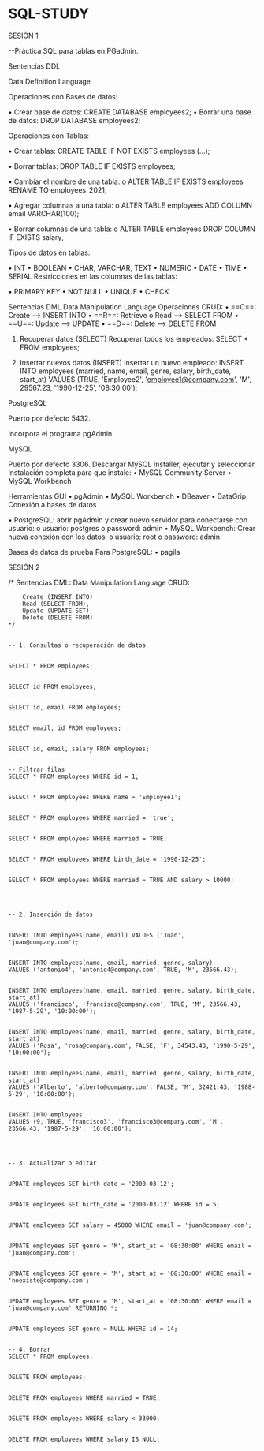 # SQL-STUDY

SESIÓN 1

--Práctica SQL para tablas en PGadmin. 

Sentencias DDL

Data Definition Language

Operaciones con Bases de datos:

•	Crear base de datos: CREATE DATABASE employees2;
•	Borrar una base de datos: DROP DATABASE employees2;

Operaciones con Tablas:

•	Crear tablas: CREATE TABLE IF NOT EXISTS employees (...);

•	Borrar tablas: DROP TABLE IF EXISTS employees;

•	Cambiar el nombre de una tabla:
o	ALTER TABLE IF EXISTS employees RENAME TO employees_2021;

•	Agregar columnas a una tabla:
o	ALTER TABLE employees ADD COLUMN email VARCHAR(100);

•	Borrar columnas de una tabla:
o	ALTER TABLE employees DROP COLUMN IF EXISTS salary;


Tipos de datos en tablas:

•	INT
•	BOOLEAN
•	CHAR, VARCHAR, TEXT
•	NUMERIC
•	DATE
•	TIME
•	SERIAL
Restricciones en las columnas de las tablas:

•	PRIMARY KEY
•	NOT NULL
•	UNIQUE
•	CHECK






Sentencias DML
Data Manipulation Language
Operaciones CRUD:
•	==C==: Create --> INSERT INTO
•	==R==: Retrieve o Read --> SELECT FROM
•	==U==: Update --> UPDATE
•	==D==: Delete --> DELETE FROM


1. Recuperar datos (SELECT)
Recuperar todos los empleados:
SELECT * FROM employees;


2. Insertar nuevos datos (INSERT)
Insertar un nuevo empleado:
INSERT INTO employees (married, name, email, genre, salary, birth_date, start_at) VALUES (TRUE, 'Employee2', 'employee1@company.com', 'M', 29567.23, '1990-12-25', '08:30:00');





PostgreSQL

Puerto por defecto 5432.

Incorpora el programa pgAdmin.

MySQL

Puerto por defecto 3306.
Descargar MySQL Installer, ejecutar y seleccionar instalación completa para que instale:
•	MySQL Community Server
•	MySQL Workbench


Herramientas GUI
•	pgAdmin
•	MySQL Workbench
•	DBeaver
•	DataGrip
Conexión a bases de datos


•	PostgreSQL: abrir pgAdmin y crear nuevo servidor para conectarse con usuario:
o	usuario: postgres
o	password: admin
•	MySQL Workbench: Crear nueva conexión con los datos:
o	usuario: root
o	password: admin

Bases de datos de prueba
Para PostgreSQL:
•	pagila


SESIÓN 2

/* Sentencias DML: Data Manipulation Language
		CRUD: 
		
		Create (INSERT INTO)
		Read (SELECT FROM), 
		Update (UPDATE SET)
		Delete (DELETE FROM)
	*/
	

	-- 1. Consultas o recuperación de datos
	

	SELECT * FROM employees;
	

	SELECT id FROM employees;
	

	SELECT id, email FROM employees;
	

	SELECT email, id FROM employees;
	

	SELECT id, email, salary FROM employees;
	

	-- Filtrar filas
	SELECT * FROM employees WHERE id = 1;
	

	SELECT * FROM employees WHERE name = 'Employee1';
	

	SELECT * FROM employees WHERE married = 'true';
	

	SELECT * FROM employees WHERE married = TRUE;
	

	SELECT * FROM employees WHERE birth_date = '1990-12-25';
	

	SELECT * FROM employees WHERE married = TRUE AND salary > 10000;
	

	

	-- 2. Inserción de datos
	

	INSERT INTO employees(name, email) VALUES ('Juan', 'juan@company.com');
	

	INSERT INTO employees(name, email, married, genre, salary) 
	VALUES ('antonio4', 'antonio4@company.com', TRUE, 'M', 23566.43);
	

	INSERT INTO employees(name, email, married, genre, salary, birth_date, start_at) 
	VALUES ('francisco', 'francisco@company.com', TRUE, 'M', 23566.43, '1987-5-29', '10:00:00');
	

	INSERT INTO employees(name, email, married, genre, salary, birth_date, start_at) 
	VALUES ('Rosa', 'rosa@company.com', FALSE, 'F', 34543.43, '1990-5-29', '10:00:00');
	

	INSERT INTO employees(name, email, married, genre, salary, birth_date, start_at) 
	VALUES ('Alberto', 'alberto@company.com', FALSE, 'M', 32421.43, '1988-5-29', '10:00:00');
	

	INSERT INTO employees
	VALUES (9, TRUE, 'francisco3', 'francisco3@company.com', 'M', 23566.43, '1987-5-29', '10:00:00');
	

	

	-- 3. Actualizar o editar
	

	UPDATE employees SET birth_date = '2000-03-12';
	

	UPDATE employees SET birth_date = '2000-03-12' WHERE id = 5;
	

	UPDATE employees SET salary = 45000 WHERE email = 'juan@company.com';
	

	UPDATE employees SET genre = 'M', start_at = '08:30:00' WHERE email = 'juan@company.com';
	

	UPDATE employees SET genre = 'M', start_at = '08:30:00' WHERE email = 'noexiste@company.com';
	

	UPDATE employees SET genre = 'M', start_at = '08:30:00' WHERE email = 'juan@company.com' RETURNING *;
	

	UPDATE employees SET genre = NULL WHERE id = 14;
	

	-- 4. Borrar
	SELECT * FROM employees;
	

	DELETE FROM employees;
	

	DELETE FROM employees WHERE married = TRUE;
	

	DELETE FROM employees WHERE salary < 33000;
	

	DELETE FROM employees WHERE salary IS NULL;











